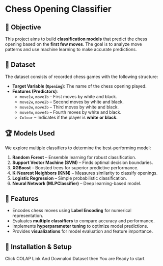 # Chess Opening Classifier

## 📌 Objective  
This project aims to build **classification models** that predict the chess opening based on the **first few moves**. The goal is to analyze move patterns and use machine learning to make accurate predictions.

## 📂 Dataset  
The dataset consists of recorded chess games with the following structure:
- **Target Variable (`Opening`)**: The name of the chess opening played.
- **Features (Predictors)**:
  - `move1w`, `move1b` – First moves by white and black.
  - `move2w`, `move2b` – Second moves by white and black.
  - `move3w`, `move3b` – Third moves by white and black.
  - `move4w`, `move4b` – Fourth moves by white and black.
  - `Colour` – Indicates if the player is **white or black**.

## 🏆 Models Used  
We explore multiple classifiers to determine the best-performing model:
1. **Random Forest** – Ensemble learning for robust classification.
2. **Support Vector Machine (SVM)** – Finds optimal decision boundaries.
3. **XGBoost** – Boosted trees for superior predictive performance.
4. **K-Nearest Neighbors (KNN)** – Measures similarity to classify openings.
5. **Logistic Regression** – Simple probabilistic classification.
6. **Neural Network (MLPClassifier)** – Deep learning-based model.

## 🚀 Features  
- Encodes chess moves using **Label Encoding** for numerical representation.  
- Evaluates **multiple classifiers** to compare accuracy and performance.  
- Implements **hyperparameter tuning** to optimize model predictions.  
- Provides **visualizations** for model evaluation and feature importance.

## 🔧 Installation & Setup  
Click COLAP Link And Downalod Dataset then You are Ready to start 
